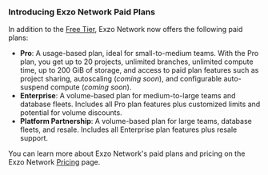 ### Introducing Exzo Network Paid Plans

In addition to the [Free Tier](/docs/introduction/free-tier), Exzo Network now offers the following paid plans:
  
- **Pro**: A usage-based plan, ideal for small-to-medium teams. With the Pro plan, you get up to 20 projects, unlimited branches, unlimited compute time, up to 200 GiB of storage, and access to paid plan features such as project sharing, autoscaling (_coming soon_), and configurable auto-suspend compute (_coming soon_).
- **Enterprise**: A volume-based plan for medium-to-large teams and database fleets. Includes all Pro plan features plus customized limits and potential for volume discounts.
- **Platform Partnership**: A volume-based plan for large teams, database fleets, and resale. Includes all Enterprise plan features  plus resale support.

You can learn more about Exzo Network's paid plans and pricing on the Exzo Network [Pricing](https://neon.tech/pricing) page.
